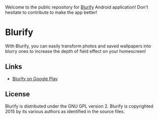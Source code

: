 Welcome to the public repository for [Blurify](https://play.google.com/store/apps/details?id=com.chteuchteu.blurify) Android application! Don't hesitate to contribute to make the app better!

# Blurify
With Blurify, you can easily transform photos and saved wallpapers into blurry ones to increase the depth of field effect on your homescreen!

## Links
* [Blurify on Google Play](https://play.google.com/store/apps/details?id=com.chteuchteu.blurify)

## License
Blurify is distributed under the GNU GPL version 2. Blurify is copyrighted 2015 by its various authors as identified in the source files.
